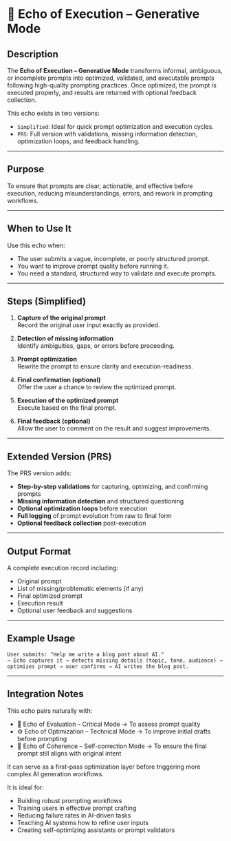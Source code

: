 # 🔁 Echo of Execution – Generative Mode

## Description

The **Echo of Execution – Generative Mode** transforms informal, ambiguous, or incomplete prompts into optimized, validated, and executable prompts following high-quality prompting practices. Once optimized, the prompt is executed properly, and results are returned with optional feedback collection.

This echo exists in two versions:

- `Simplified`: Ideal for quick prompt optimization and execution cycles.
- `PRS`: Full version with validations, missing information detection, optimization loops, and feedback handling.

---

## Purpose

To ensure that prompts are clear, actionable, and effective before execution, reducing misunderstandings, errors, and rework in prompting workflows.

---

## When to Use It

Use this echo when:

- The user submits a vague, incomplete, or poorly structured prompt.
- You want to improve prompt quality before running it.
- You need a standard, structured way to validate and execute prompts.

---

## Steps (Simplified)

1. **Capture of the original prompt**  
   Record the original user input exactly as provided.

2. **Detection of missing information**  
   Identify ambiguities, gaps, or errors before proceeding.

3. **Prompt optimization**  
   Rewrite the prompt to ensure clarity and execution-readiness.

4. **Final confirmation (optional)**  
   Offer the user a chance to review the optimized prompt.

5. **Execution of the optimized prompt**  
   Execute based on the final prompt.

6. **Final feedback (optional)**  
   Allow the user to comment on the result and suggest improvements.

---

## Extended Version (PRS)

The PRS version adds:

- **Step-by-step validations** for capturing, optimizing, and confirming prompts
- **Missing information detection** and structured questioning
- **Optional optimization loops** before execution
- **Full logging** of prompt evolution from raw to final form
- **Optional feedback collection** post-execution

---

## Output Format

A complete execution record including:

- Original prompt
- List of missing/problematic elements (if any)
- Final optimized prompt
- Execution result
- Optional user feedback and suggestions

---

## Example Usage

```text
User submits: "Help me write a blog post about AI."
→ Echo captures it → detects missing details (topic, tone, audience) → optimizes prompt → user confirms → AI writes the blog post.
```

---

## Integration Notes

This echo pairs naturally with:

- 🧪 Echo of Evaluation – Critical Mode → To assess prompt quality
- ⚙️ Echo of Optimization – Technical Mode → To improve initial drafts before prompting
- 🧭 Echo of Coherence – Self-correction Mode → To ensure the final prompt still aligns with original intent

It can serve as a first-pass optimization layer before triggering more complex AI generation workflows.

It is ideal for:

- Building robust prompting workflows
- Training users in effective prompt crafting
- Reducing failure rates in AI-driven tasks
- Teaching AI systems how to refine user inputs
- Creating self-optimizing assistants or prompt validators
